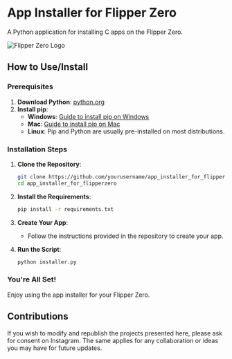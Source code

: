 # App Installer for Flipper Zero

A Python application for installing C apps on the Flipper Zero.

![Flipper Zero Logo](https://thumb.tildacdn.com/tild3332-3839-4061-b663-363464303432/-/resize/214x/-/format/webp/noroot.png)

## How to Use/Install

### Prerequisites

1. **Download Python**: [python.org](https://www.python.org)
2. **Install pip**:
    - **Windows**: [Guide to install pip on Windows](https://www.geeksforgeeks.org/how-to-install-pip-on-windows/)
    - **Mac**: [Guide to install pip on Mac](https://phoenixnap.com/kb/install-pip-mac)
    - **Linux**: Pip and Python are usually pre-installed on most distributions.

### Installation Steps

1. **Clone the Repository**:
    ```bash
    git clone https://github.com/yourusername/app_installer_for_flipperzero.git
    cd app_installer_for_flipperzero
    ```

2. **Install the Requirements**:
    ```bash
    pip install -r requirements.txt
    ```

3. **Create Your App**:
    - Follow the instructions provided in the repository to create your app.

4. **Run the Script**:
    ```bash
    python installer.py
    ```

### You're All Set!

Enjoy using the app installer for your Flipper Zero.

## Contributions

If you wish to modify and republish the projects presented here, please ask for consent on Instagram. The same applies for any collaboration or ideas you may have for future updates.
